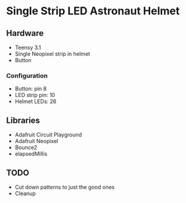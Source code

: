 # Single Strip LED Astronaut Helmet

## Hardware

- Teensy 3.1
- Single Neopixel strip in helmet
- Button

### Configuration

- Button: pin 8
- LED strip pin: 10
- Helmet LEDs: 26

## Libraries

- Adafruit Circuit Playground
- Adafruit Neopixel
- Bounce2
- elapsedMillis

## TODO

- Cut down patterns to just the good ones
- Cleanup
